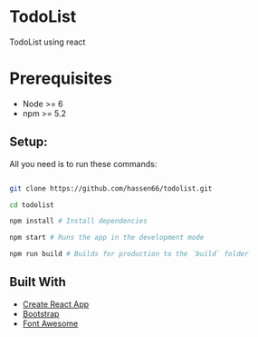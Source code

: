 # TodoList

TodoList using react

# Prerequisites
* Node >= 6
* npm >= 5.2

## Setup:

All you need is to run these commands:

```bash

git clone https://github.com/hassen66/todolist.git

cd todolist

npm install # Install dependencies

npm start # Runs the app in the development mode

npm run build # Builds for production to the `build` folder

```
## Built With
- [Create React App](https://github.com/facebook/create-react-app)
- [Bootstrap](https://getbootstrap.com/)
- [Font Awesome](https://fontawesome.com/)



